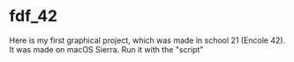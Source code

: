 # fdf_42
Here is my first graphical project, which was made in school 21 (Encole 42).
It was made on macOS Sierra.
Run it with the "script"
